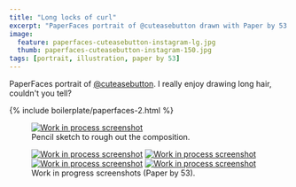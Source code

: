 ```yaml
---
title: "Long locks of curl"
excerpt: "PaperFaces portrait of @cuteasebutton drawn with Paper by 53 on an iPad."
image: 
  feature: paperfaces-cuteasebutton-instagram-lg.jpg
  thumb: paperfaces-cuteasebutton-instagram-150.jpg
tags: [portrait, illustration, paper by 53]
---
```


PaperFaces portrait of [@cuteasebutton](http://instagram.com/cuteasebutton). I really enjoy drawing long hair, couldn't you tell?

{% include boilerplate/paperfaces-2.html %}

<figure>
	<a href="{{ site.url }}/images/paperfaces-cuteasebutton-process-1-lg.jpg"><img src="{{ site.url }}/images/paperfaces-cuteasebutton-process-1-750.jpg" alt="Work in process screenshot"></a>
	<figcaption>Pencil sketch to rough out the composition.</figcaption>
</figure>

<figure class="half">
	<a href="{{ site.url }}/images/paperfaces-cuteasebutton-process-2-lg.jpg"><img src="{{ site.url }}/images/paperfaces-cuteasebutton-process-2-600.jpg" alt="Work in process screenshot"></a>
	<a href="{{ site.url }}/images/paperfaces-cuteasebutton-process-3-lg.jpg"><img src="{{ site.url }}/images/paperfaces-cuteasebutton-process-3-600.jpg" alt="Work in process screenshot"></a>
	<a href="{{ site.url }}/images/paperfaces-cuteasebutton-process-4-lg.jpg"><img src="{{ site.url }}/images/paperfaces-cuteasebutton-process-4-600.jpg" alt="Work in process screenshot"></a>
	<a href="{{ site.url }}/images/paperfaces-cuteasebutton-process-5-lg.jpg"><img src="{{ site.url }}/images/paperfaces-cuteasebutton-process-5-600.jpg" alt="Work in process screenshot"></a>
	<figcaption>Work in progress screenshots (Paper by 53).</figcaption>
</figure>